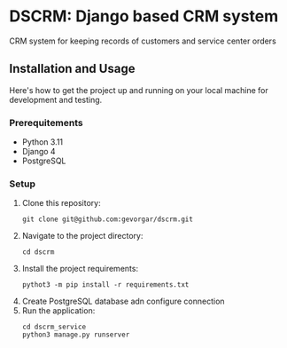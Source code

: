 # DSCRM: Django based CRM system 

CRM system for keeping records of customers and service center orders

## Installation and Usage

Here's how to get the project up and running on your local machine for development and testing.

### Prerequitements
<ul>
  <li>Python 3.11</li>  
  <li>Django 4</li>
  <li>PostgreSQL</li>
</ul>

<h3>Setup</h3>
<ol>
  <li>Clone this repository:</li>

    git clone git@github.com:gevorgar/dscrm.git
    
  <li>Navigate to the project directory:</li>


    cd dscrm

  <li>Install the project requirements:</li>

    pythot3 -m pip install -r requirements.txt
  <li>Create PostgreSQL database adn configure connection</li>
  <li>Run the application:</li>

    cd dscrm_service
    python3 manage.py runserver
</ol>

